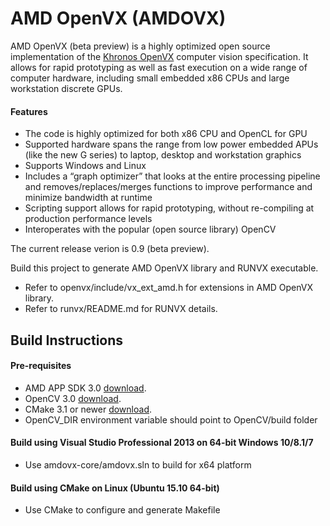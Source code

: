 ﻿# AMD OpenVX (AMDOVX)
AMD OpenVX (beta preview) is a highly optimized open source implementation of the [Khronos OpenVX](https://www.khronos.org/registry/vx/) computer vision specification. It allows for rapid prototyping as well as fast execution on a wide range of computer hardware, including small embedded x86 CPUs and large workstation discrete GPUs.

#### Features
* The code is highly optimized for both x86 CPU and OpenCL for GPU
* Supported hardware spans the range from low power embedded APUs (like the new G series) to laptop, desktop and workstation graphics
* Supports Windows and Linux
* Includes a “graph optimizer” that looks at the entire processing pipeline and removes/replaces/merges functions to improve performance and minimize bandwidth at runtime 
* Scripting support allows for rapid prototyping, without re-compiling at production performance levels
* Interoperates with the popular (open source library) OpenCV

The current release verion is 0.9 (beta preview).

Build this project to generate AMD OpenVX library and RUNVX executable. 
* Refer to openvx/include/vx_ext_amd.h for extensions in AMD OpenVX library.
* Refer to runvx/README.md for RUNVX details. 

## Build Instructions

#### Pre-requisites
* AMD APP SDK 3.0 [download](http://developer.amd.com/tools-and-sdks/opencl-zone/amd-accelerated-parallel-processing-app-sdk/).
* OpenCV 3.0 [download](http://opencv.org/downloads.html).
* CMake 3.1 or newer [download](http://cmake.org/download/).
* OpenCV_DIR environment variable should point to OpenCV/build folder

#### Build using Visual Studio Professional 2013 on 64-bit Windows 10/8.1/7
* Use amdovx-core/amdovx.sln to build for x64 platform

#### Build using CMake on Linux (Ubuntu 15.10 64-bit)
* Use CMake to configure and generate Makefile
